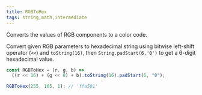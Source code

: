 ```yaml
---
title: RGBToHex
tags: string,math,intermediate
---
```


Converts the values of RGB components to a color code.

Convert given RGB parameters to hexadecimal string using bitwise left-shift operator (`<<`) and `toString(16)`, then `String.padStart(6,'0')` to get a 6-digit hexadecimal value.

```js
const RGBToHex = (r, g, b) =>
  ((r << 16) + (g << 8) + b).toString(16).padStart(6, "0");
```

```js
RGBToHex(255, 165, 1); // 'ffa501'
```
